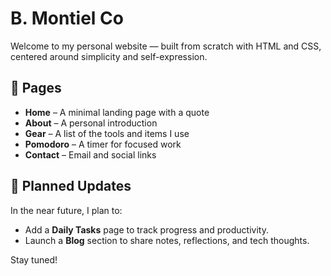 # B. Montiel Co

Welcome to my personal website — built from scratch with HTML and CSS, centered around simplicity and self-expression.


## 📁 Pages

- **Home** – A minimal landing page with a quote
- **About** – A personal introduction
- **Gear** – A list of the tools and items I use
- **Pomodoro** – A timer for focused work
- **Contact** – Email and social links

## 📅 Planned Updates

In the near future, I plan to:
- Add a **Daily Tasks** page to track progress and productivity.
- Launch a **Blog** section to share notes, reflections, and tech thoughts.

Stay tuned!
